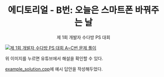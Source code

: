 <div align="center">
    <h1>
        에디토리얼 - B번: 오늘은 스마트폰 바꿔주는 날
    </h1>
    <p>
        제 1회 개발자 수다방 PS 대회
    </p>
</div>

[![제 1회 개발자 수다방 PS 대회 A~C번 문제 풀이](https://img.youtube.com/vi/0e-9n939g-o/maxresdefault.jpg)](https://youtu.be/0e-9n939g-o?t=161)

위 이미지를 누르면 유튜브에서 해설을 확인할 수 있다.

[example_solution.cpp](./example_solution.cpp)에 예시 답안을 작성해두었다.